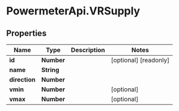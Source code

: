 # PowermeterApi.VRSupply

## Properties

Name | Type | Description | Notes
------------ | ------------- | ------------- | -------------
**id** | **Number** |  | [optional] [readonly] 
**name** | **String** |  | 
**direction** | **Number** |  | 
**vmin** | **Number** |  | [optional] 
**vmax** | **Number** |  | [optional] 


